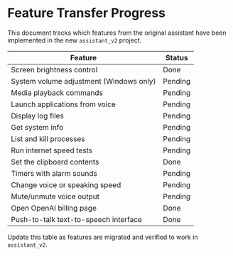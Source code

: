 # Feature Transfer Progress

This document tracks which features from the original assistant have been implemented in the new `assistant_v2` project.

| Feature | Status |
| --- | --- |
| Screen brightness control | Done |
| System volume adjustment (Windows only) | Pending |
| Media playback commands | Pending |
| Launch applications from voice | Pending |
| Display log files | Pending |
| Get system info | Pending |
| List and kill processes | Pending |
| Run internet speed tests | Pending |
| Set the clipboard contents | Done |
| Timers with alarm sounds | Pending |
| Change voice or speaking speed | Pending |
| Mute/unmute voice output | Pending |
| Open OpenAI billing page | Done |
| Push-to-talk text-to-speech interface | Done |

Update this table as features are migrated and verified to work in `assistant_v2`.
